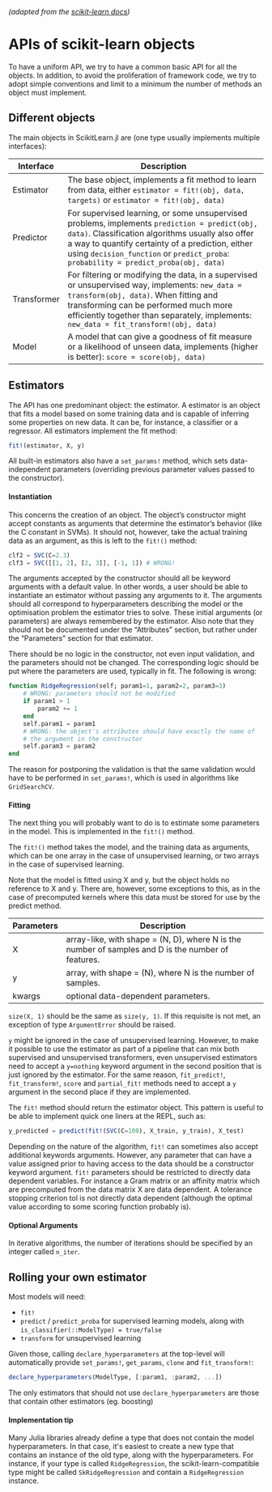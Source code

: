 *(adapted from the [scikit-learn docs](http://scikit-learn.org/stable/developers/contributing.html#apis-of-scikit-learn-objects))*

# APIs of scikit-learn objects

To have a uniform API, we try to have a common basic API for all the
objects. In addition, to avoid the proliferation of framework code, we try to
adopt simple conventions and limit to a minimum the number of methods an object
must implement.

## Different objects

The main objects in ScikitLearn.jl are (one type usually implements multiple
interfaces):

Interface | Description
---- | ----
Estimator | The base object, implements a fit method to learn from data, either `estimator = fit!(obj, data, targets)` or `estimator = fit!(obj, data)`
Predictor | For supervised learning, or some unsupervised problems, implements `prediction = predict(obj, data)`. Classification algorithms usually also offer a way to quantify certainty of a prediction, either using `decision_function` or `predict_proba`: `probability = predict_proba(obj, data)`
Transformer | For filtering or modifying the data, in a supervised or unsupervised way, implements: `new_data = transform(obj, data)`. When fitting and transforming can be performed much more efficiently together than separately, implements: `new_data = fit_transform!(obj, data)`
Model | A model that can give a goodness of fit measure or a likelihood of unseen data, implements (higher is better): `score = score(obj, data)`

## Estimators

The API has one predominant object: the estimator. A estimator is an object that fits a model based on some training data and is capable of inferring some properties on new data. It can be, for instance, a classifier or a regressor. All estimators implement the fit method:

```julia
fit!(estimator, X, y)
```

All built-in estimators also have a `set_params!` method, which sets data-independent parameters (overriding previous parameter values passed to the constructor).

#### Instantiation

This concerns the creation of an object. The object’s constructor might accept constants as arguments that determine the estimator’s behavior (like the C constant in SVMs). It should not, however, take the actual training data as an argument, as this is left to the `fit!()` method:

```julia
clf2 = SVC(C=2.3)
clf3 = SVC([[1, 2], [2, 3]], [-1, 1]) # WRONG!
```

The arguments accepted by the constructor should all be keyword arguments with a default value. In other words, a user should be able to instantiate an estimator without passing any arguments to it. The arguments should all correspond to hyperparameters describing the model or the optimisation problem the estimator tries to solve. These initial arguments (or parameters) are always remembered by the estimator. Also note that they should not be documented under the “Attributes” section, but rather under the “Parameters” section for that estimator.

There should be no logic in the constructor, not even input validation, and the parameters should not be changed. The corresponding logic should be put where the parameters are used, typically in fit. The following is wrong:

```julia
function RidgeRegression(self; param1=1, param2=2, param3=3)
    # WRONG: parameters should not be modified
    if param1 > 1
        param2 += 1
    end
    self.param1 = param1
    # WRONG: the object's attributes should have exactly the name of
    # the argument in the constructor
    self.param3 = param2
end
```

The reason for postponing the validation is that the same validation would have to be performed in `set_params!`, which is used in algorithms like `GridSearchCV`.

#### Fitting

The next thing you will probably want to do is to estimate some parameters in the model. This is implemented in the `fit!()` method.

The `fit!()` method takes the model, and the training data as arguments, which can be one array in the case of unsupervised learning, or two arrays in the case of supervised learning.

Note that the model is fitted using X and y, but the object holds no reference to X and y. There are, however, some exceptions to this, as in the case of precomputed kernels where this data must be stored for use by the predict method.

Parameters | Description
----- | -----
X | array-like, with shape = (N, D), where N is the number of samples and D is the number of features.
y | array, with shape = (N), where N is the number of samples.
kwargs | optional data-dependent parameters.

`size(X, 1)` should be the same as `size(y, 1)`. If this requisite is not met, an exception of type `ArgumentError` should be raised.

`y` might be ignored in the case of unsupervised learning. However, to make it possible to use the estimator as part of a pipeline that can mix both supervised and unsupervised transformers, even unsupervised estimators need to accept a `y=nothing` keyword argument in the second position that is just ignored by the estimator. For the same reason, `fit_predict!`, `fit_transform!`, `score` and `partial_fit!` methods need to accept a `y` argument in the second place if they are implemented.

The `fit!` method should return the estimator object. This pattern is useful to be able to implement quick one liners at the REPL, such as:

```julia
y_predicted = predict(fit!(SVC(C=100), X_train, y_train), X_test)
```

Depending on the nature of the algorithm, `fit!` can sometimes also accept additional keywords arguments. However, any parameter that can have a value assigned prior to having access to the data should be a constructor keyword argument. `fit!` parameters should be restricted to directly data dependent variables. For instance a Gram matrix or an affinity matrix which are precomputed from the data matrix X are data dependent. A tolerance stopping criterion tol is not directly data dependent (although the optimal value according to some scoring function probably is).

#### Optional Arguments

In iterative algorithms, the number of iterations should be specified by an integer called `n_iter`.

## Rolling your own estimator

Most models will need:

- `fit!`
- `predict` / `predict_proba` for supervised learning models, along with `is_classifier(::ModelType) = true/false`
- `transform` for unsupervised learning

Given those, calling `declare_hyperparameters` at the top-level will
automatically provide `set_params!`, `get_params`, `clone` and `fit_transform!`:

```julia
declare_hyperparameters(ModelType, [:param1, :param2, ...])
```

The only estimators that should not use `declare_hyperparameters` are those that contain other estimators (eg. boosting)

#### Implementation tip

Many Julia libraries already define a type that does not contain the model
hyperparameters. In that case, it's easiest to create a new type that contains
an instance of the old type, along with the hyperparameters. For instance, if
your type is called `RidgeRegression`, the scikit-learn-compatible type might
be called `SkRidgeRegression` and contain a `RidgeRegression` instance.